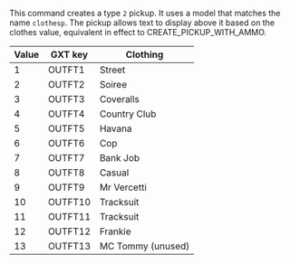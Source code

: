This command creates a type `2` pickup. It uses a model that matches the name `clothesp`. The pickup allows text to display above it based on the clothes value, equivalent in effect to CREATE_PICKUP_WITH_AMMO.

| Value | GXT key | Clothing          |
| ----- | ------- | ----------------- |
| 1     | OUTFT1  | Street            |
| 2     | OUTFT2  | Soiree            |
| 3     | OUTFT3  | Coveralls         |
| 4     | OUTFT4  | Country Club      |
| 5     | OUTFT5  | Havana            |
| 6     | OUTFT6  | Cop               |
| 7     | OUTFT7  | Bank Job          |
| 8     | OUTFT8  | Casual            |
| 9     | OUTFT9  | Mr Vercetti       |
| 10    | OUTFT10 | Tracksuit         |
| 11    | OUTFT11 | Tracksuit         |
| 12    | OUTFT12 | Frankie           |
| 13    | OUTFT13 | MC Tommy (unused) |
